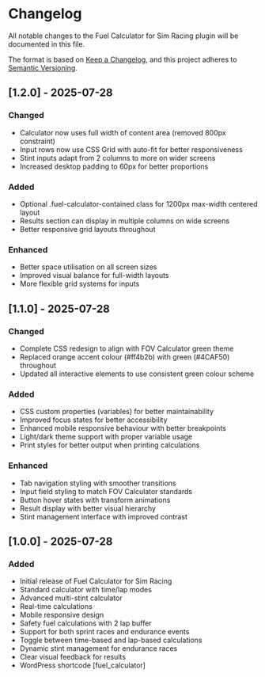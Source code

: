 # Changelog

All notable changes to the Fuel Calculator for Sim Racing plugin will be documented in this file.

The format is based on [Keep a Changelog](https://keepachangelog.com/en/1.0.0/),
and this project adheres to [Semantic Versioning](https://semver.org/spec/v2.0.0.html).

## [1.2.0] - 2025-07-28

### Changed
- Calculator now uses full width of content area (removed 800px constraint)
- Input rows now use CSS Grid with auto-fit for better responsiveness
- Stint inputs adapt from 2 columns to more on wider screens
- Increased desktop padding to 60px for better proportions

### Added
- Optional .fuel-calculator-contained class for 1200px max-width centered layout
- Results section can display in multiple columns on wide screens
- Better responsive grid layouts throughout

### Enhanced
- Better space utilisation on all screen sizes
- Improved visual balance for full-width layouts
- More flexible grid systems for inputs

## [1.1.0] - 2025-07-28

### Changed
- Complete CSS redesign to align with FOV Calculator green theme
- Replaced orange accent colour (#ff4b2b) with green (#4CAF50) throughout
- Updated all interactive elements to use consistent green colour scheme

### Added
- CSS custom properties (variables) for better maintainability
- Improved focus states for better accessibility
- Enhanced mobile responsive behaviour with better breakpoints
- Light/dark theme support with proper variable usage
- Print styles for better output when printing calculations

### Enhanced
- Tab navigation styling with smoother transitions
- Input field styling to match FOV Calculator standards
- Button hover states with transform animations
- Result display with better visual hierarchy
- Stint management interface with improved contrast

## [1.0.0] - 2025-07-28

### Added
- Initial release of Fuel Calculator for Sim Racing
- Standard calculator with time/lap modes
- Advanced multi-stint calculator
- Real-time calculations
- Mobile responsive design
- Safety fuel calculations with 2 lap buffer
- Support for both sprint races and endurance events
- Toggle between time-based and lap-based calculations
- Dynamic stint management for endurance races
- Clear visual feedback for results
- WordPress shortcode [fuel_calculator]